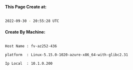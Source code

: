 
   
#### This Page Create at:

```bash

2022-09-30 - 20:55:28 UTC

```

#### Create By Machine:

```bash

Host Name : fv-az252-436

platform  : Linux-5.15.0-1020-azure-x86_64-with-glibc2.31

Ip Local  : 10.1.0.200

```


